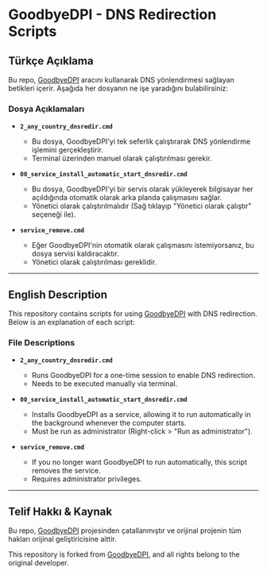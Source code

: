 # GoodbyeDPI - DNS Redirection Scripts

## Türkçe Açıklama
Bu repo, [GoodbyeDPI](https://github.com/ValdikSS/GoodbyeDPI) aracını kullanarak DNS yönlendirmesi sağlayan betikleri içerir. Aşağıda her dosyanın ne işe yaradığını bulabilirsiniz:

### Dosya Açıklamaları
- **`2_any_country_dnsredir.cmd`**
  - Bu dosya, GoodbyeDPI'yi tek seferlik çalıştırarak DNS yönlendirme işlemini gerçekleştirir.
  - Terminal üzerinden manuel olarak çalıştırılması gerekir.

- **`00_service_install_automatic_start_dnsredir.cmd`**
  - Bu dosya, GoodbyeDPI'yi bir servis olarak yükleyerek bilgisayar her açıldığında otomatik olarak arka planda çalışmasını sağlar.
  - Yönetici olarak çalıştırılmalıdır (Sağ tıklayıp "Yönetici olarak çalıştır" seçeneği ile).

- **`service_remove.cmd`**
  - Eğer GoodbyeDPI'nin otomatik olarak çalışmasını istemiyorsanız, bu dosya servisi kaldıracaktır.
  - Yönetici olarak çalıştırılması gereklidir.

---

## English Description
This repository contains scripts for using [GoodbyeDPI](https://github.com/ValdikSS/GoodbyeDPI) with DNS redirection. Below is an explanation of each script:

### File Descriptions
- **`2_any_country_dnsredir.cmd`**
  - Runs GoodbyeDPI for a one-time session to enable DNS redirection.
  - Needs to be executed manually via terminal.

- **`00_service_install_automatic_start_dnsredir.cmd`**
  - Installs GoodbyeDPI as a service, allowing it to run automatically in the background whenever the computer starts.
  - Must be run as administrator (Right-click > "Run as administrator").

- **`service_remove.cmd`**
  - If you no longer want GoodbyeDPI to run automatically, this script removes the service.
  - Requires administrator privileges.

---

## Telif Hakkı & Kaynak
Bu repo, [GoodbyeDPI](https://github.com/ValdikSS/GoodbyeDPI) projesinden çatallanmıştır ve orijinal projenin tüm hakları orijinal geliştiricisine aittir.

This repository is forked from [GoodbyeDPI](https://github.com/ValdikSS/GoodbyeDPI), and all rights belong to the original developer.
